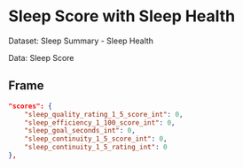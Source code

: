 # Sleep Score with Sleep Health

Dataset: Sleep Summary - Sleep Health

Data: Sleep Score

## Frame

```Json
"scores": {
    "sleep_quality_rating_1_5_score_int": 0,
    "sleep_efficiency_1_100_score_int": 0,
    "sleep_goal_seconds_int": 0,
    "sleep_continuity_1_5_score_int": 0,
    "sleep_continuity_1_5_rating_int": 0
},
```